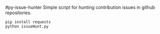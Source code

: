 #py-issue-hunter
Simple script for hunting contribution issues in github repositories.

```
pip install requests
python issueHunt.py
```
